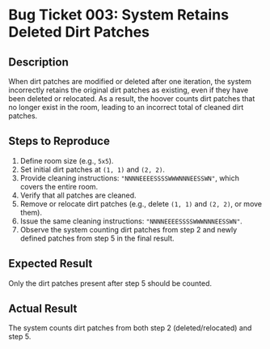 # Bug Ticket 003: System Retains Deleted Dirt Patches

## Description
When dirt patches are modified or deleted after one iteration, the system incorrectly retains the original dirt patches as existing, even if they have been deleted or relocated. As a result, the hoover counts dirt patches that no longer exist in the room, leading to an incorrect total of cleaned dirt patches.

## Steps to Reproduce

1. Define room size (e.g., `5x5`).
2. Set initial dirt patches at `(1, 1)` and `(2, 2)`.
3. Provide cleaning instructions: `"NNNNEEEESSSSWWWNNNEESSWN"`, which covers the entire room.
4. Verify that all patches are cleaned.
5. Remove or relocate dirt patches (e.g., delete `(1, 1)` and `(2, 2)`, or move them).
6. Issue the same cleaning instructions: `"NNNNEEEESSSSWWWNNNEESSWN"`.
7. Observe the system counting dirt patches from step 2 and newly defined patches from step 5 in the final result.

## Expected Result
Only the dirt patches present after step 5 should be counted.

## Actual Result
The system counts dirt patches from both step 2 (deleted/relocated) and step 5.